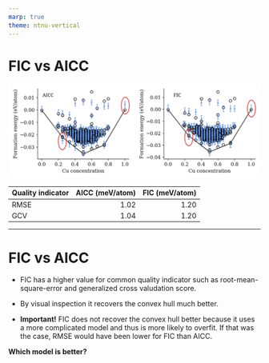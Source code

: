 ```yaml
---
marp: true
theme: ntnu-vertical
---
```


# FIC vs AICC

![width:800px](formation_energy.svg)

| Quality indicator | AICC (meV/atom) | FIC (meV/atom) |
| ----------------- | ----: | ---: |
| RMSE | 1.02 | 1.20 |
| GCV | 1.04 | 1.20 |

---

# FIC vs AICC

* FIC has a higher value for common quality indicator such as root-mean-square-error and
generalized cross valudation score.

* By visual inspection it recovers the convex hull much better.

* **Important!** FIC does not recover the convex hull better because it uses a more complicated
model and thus is more likely to overfit. If that was the case, RMSE would have been lower for FIC than AICC.

**Which model is better?**